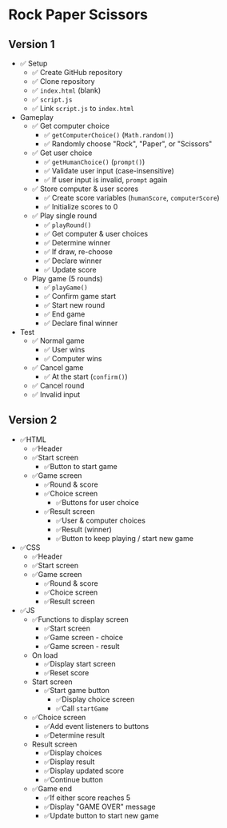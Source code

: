 # Rock Paper Scissors

## Version 1

- ✅ Setup
  - ✅ Create GitHub repository
  - ✅ Clone repository
  - ✅ `index.html` (blank)
  - ✅ `script.js`
  - ✅ Link `script.js` to `index.html`
- Gameplay
  - ✅ Get computer choice
    - ✅ `getComputerChoice()` (`Math.random()`)
    - ✅ Randomly choose "Rock", "Paper", or "Scissors"
  - ✅ Get user choice
    - ✅ `getHumanChoice()` (`prompt()`)
    - ✅ Validate user input (case-insensitive)
    - ✅ If user input is invalid, `prompt` again
  - ✅ Store computer & user scores
    - ✅ Create score variables (`humanScore`, `computerScore`)
    - ✅ Initialize scores to 0
  - ✅ Play single round
    - ✅ `playRound()`
    - ✅ Get computer & user choices
    - ✅ Determine winner
    - ✅ If draw, re-choose
    - ✅ Declare winner
    - ✅ Update score
  - Play game (5 rounds)
    - ✅ `playGame()`
    - ✅ Confirm game start
    - ✅ Start new round
    - ✅ End game
    - ✅ Declare final winner
- Test
  - ✅ Normal game
    - ✅ User wins
    - ✅ Computer wins
  - ✅ Cancel game
    - ✅ At the start (`confirm()`)
  - ✅ Cancel round
  - ✅ Invalid input

## Version 2

- ✅HTML
  - ✅Header
  - ✅Start screen
    - ✅Button to start game
  - ✅Game screen
    - ✅Round & score
    - ✅Choice screen
      - ✅Buttons for user choice
    - ✅Result screen
      - ✅User & computer choices
      - ✅Result (winner)
      - ✅Button to keep playing / start new game
- ✅CSS
  - ✅Header
  - ✅Start screen
  - ✅Game screen
    - ✅Round & score
    - ✅Choice screen
    - ✅Result screen
- ✅JS
  - ✅Functions to display screen
    - ✅Start screen
    - ✅Game screen - choice
    - ✅Game screen - result
  - On load
    - ✅Display start screen
    - ✅Reset score
  - Start screen
    - ✅Start game button
      - ✅Display choice screen
      - ✅Call `startGame`
  - ✅Choice screen
    - ✅Add event listeners to buttons
    - ✅Determine result
  - Result screen
    - ✅Display choices
    - ✅Display result
    - ✅Display updated score
    - ✅Continue button
  - ✅Game end
    - ✅If either score reaches 5
    - ✅Display "GAME OVER" message
    - ✅Update button to start new game
